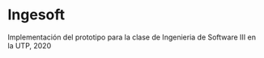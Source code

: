# Ingesoft
Implementación del prototipo para la clase de Ingenieria de Software III en la UTP, 2020 
